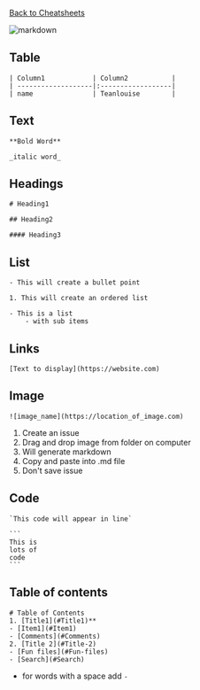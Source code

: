 [Back to Cheatsheets](https://teanlouise.github.io/cheatsheets/)

![markdown](https://user-images.githubusercontent.com/19520346/77840769-4d29ad00-71ce-11ea-9c72-2e59ff518400.png)

## Table

```
| Column1            | Column2           | 
| -------------------|:------------------| 
| name               | Teanlouise        | 

```


## Text

`**Bold Word**`

`_italic word_`

## Headings

`# Heading1`

`## Heading2`

`#### Heading3`

## List

`- This will create a bullet point`

`1. This will create an ordered list`

```
- This is a list
    - with sub items
```

## Links

`[Text to display](https://website.com)`

## Image

`![image_name](https://location_of_image.com)`

1. Create an issue
2. Drag and drop image from folder on computer
3. Will generate markdown
4. Copy and paste into .md file
5. Don't save issue

## Code

```
`This code will appear in line`
```

`````
```
This is 
lots of
code
```
`````

## Table of contents
```
# Table of Contents
1. [Title1](#Title1)**
- [Item1](#Item1)
- [Comments](#Comments)
2. [Title 2](#Title-2)
- [Fun files](#Fun-files)
- [Search](#Search)
```
- for words with a space add `-`
